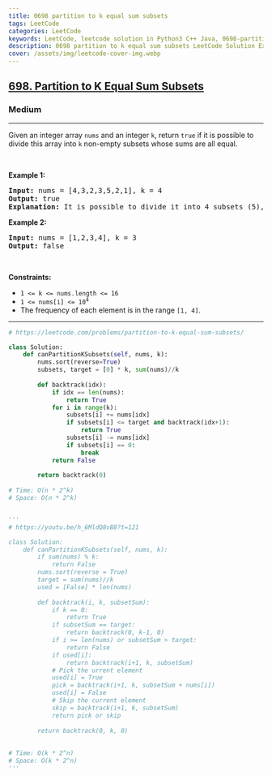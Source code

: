 ```yaml
---
title: 0698 partition to k equal sum subsets
tags: LeetCode
categories: LeetCode
keywords: LeetCode, leetcode solution in Python3 C++ Java, 0698-partition-to-k-equal-sum-subsets solution
description: 0698 partition to k equal sum subsets LeetCode Solution Explained
cover: /assets/img/leetcode-cover-img.webp
---
```



<h2><a href="https://leetcode.com/problems/partition-to-k-equal-sum-subsets/">698. Partition to K Equal Sum Subsets</a></h2><h3>Medium</h3><hr><div><p>Given an integer array <code>nums</code> and an integer <code>k</code>, return <code>true</code> if it is possible to divide this array into <code>k</code> non-empty subsets whose sums are all equal.</p>

<p>&nbsp;</p>
<p><strong class="example">Example 1:</strong></p>

<pre><strong>Input:</strong> nums = [4,3,2,3,5,2,1], k = 4
<strong>Output:</strong> true
<strong>Explanation:</strong> It is possible to divide it into 4 subsets (5), (1, 4), (2,3), (2,3) with equal sums.
</pre>

<p><strong class="example">Example 2:</strong></p>

<pre><strong>Input:</strong> nums = [1,2,3,4], k = 3
<strong>Output:</strong> false
</pre>

<p>&nbsp;</p>
<p><strong>Constraints:</strong></p>

<ul>
	<li><code>1 &lt;= k &lt;= nums.length &lt;= 16</code></li>
	<li><code>1 &lt;= nums[i] &lt;= 10<sup>4</sup></code></li>
	<li>The frequency of each element is in the range <code>[1, 4]</code>.</li>
</ul>
</div>

---




```python
# https://leetcode.com/problems/partition-to-k-equal-sum-subsets/

class Solution:
    def canPartitionKSubsets(self, nums, k):
        nums.sort(reverse=True)
        subsets, target = [0] * k, sum(nums)//k
        
        def backtrack(idx):
            if idx == len(nums):
                return True
            for i in range(k):
                subsets[i] += nums[idx]
                if subsets[i] <= target and backtrack(idx+1): 
                    return True
                subsets[i] -= nums[idx]
                if subsets[i] == 0: 
                    break
            return False
        
        return backtrack(0)
    
# Time: O(n * 2^k)
# Space: O(n * 2^k)


'''
# https://youtu.be/h_6MldQ8vB8?t=121

class Solution:
    def canPartitionKSubsets(self, nums, k):
        if sum(nums) % k: 
            return False
        nums.sort(reverse = True)
        target = sum(nums)//k
        used = [False] * len(nums)
        
        def backtrack(i, k, subsetSum):
            if k == 0: 
                return True
            if subsetSum == target:
                return backtrack(0, k-1, 0)
            if i >= len(nums) or subsetSum > target:
                return False
            if used[i]:
                return backtrack(i+1, k, subsetSum)
            # Pick the urrent element
            used[i] = True
            pick = backtrack(i+1, k, subsetSum + nums[i])
            used[i] = False
            # Skip the current element
            skip = backtrack(i+1, k, subsetSum)
            return pick or skip
        
        return backtrack(0, k, 0)
    
    
# Time: O(k * 2^n)
# Space: O(k * 2^n)
'''
```
